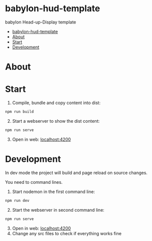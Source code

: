 # babylon-hud-template
babylon Head-up-Display template

- [babylon-hud-template](#babylon-hud-template)
- [About](#about)
- [Start](#start)
- [Development](#development)

# About

# Start
1. Compile, bundle and copy content into dist:
```sh
npm run build
```
2. Start a webserver to show the dist content:
```sh
npm run serve
```
3. Open in web:
[localhost:4200](http://localhost:4200)

# Development
In dev mode the project will build and page reload on source changes.

You need to command lines.

1. Start nodemon in the first command line:
```sh
npm run dev
```
2. Start the webserver in second command line:
```sh
npm run serve
```
3. Open in web:
[localhost:4200](http://localhost:4200)
4. Change any src files to check if everything works fine

